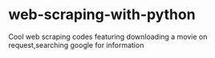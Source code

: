 # web-scraping-with-python
Cool web scraping codes featuring downloading a movie on request,searching google for information
